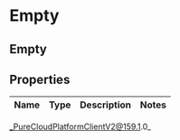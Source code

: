 # Empty

## Empty

## Properties

|Name | Type | Description | Notes|
|------------ | ------------- | ------------- | -------------|



_PureCloudPlatformClientV2@159.1.0_
